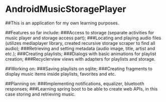 # AndroidMusicStoragePlayer
##This is an application for my own learning purposes.

##Features so far include:
   ###Access to storage (separate activities for music player and storage access part);
  ###Locating and playing audio files (utilizes mediaplayer library, created recursive storage scraper to find all audio);
  ###Retrieving and setting metadata (audio image, title, artist and etc.);
  ###Creating playlists;
  ###Dialogs with basic animations for playlist creation;
  ###Recyclerview views with adapters for playlists and storage.

##Working on:
  ###Saving playlists on sqlite;
  ###Creating fragments to display music items inside playlists, favorites and etc.
  
##Planning on:
  ###Implementing notifications, equalizer, bluetooth responses;
  ###Learning spring boot to be able to create web APIs, in this case storing and retrieving music.
  
